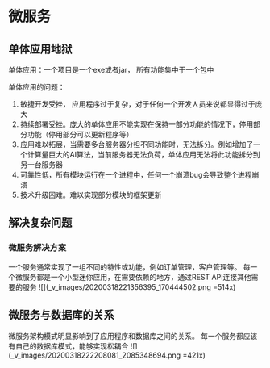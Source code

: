 # 微服务
## 单体应用地狱
单体应用：一个项目是一个exe或者jar， 所有功能集中于一个包中

单体应用的问题：
1. 敏捷开发受挫， 应用程序过于复杂，对于任何一个开发人员来说都显得过于庞大
2. 持续部署受挫。庞大的单体应用不能实现在保持一部分功能的情况下，停用部分功能（停用部分可以更新程序等）
3. 应用难以拓展，当需要多台服务器分担不同功能时，无法拆分。例如增加了一个计算量巨大的AI算法，当前服务器无法负荷，单体应用无法将此功能拆分到另一台服务器
4. 可靠性低，所有模块运行在一个进程中，任何一个崩溃bug会导致整个进程崩溃
5. 技术升级困难。难以实现部分模块的框架更新

## 解决复杂问题
### 微服务解决方案
一个服务通常实现了一组不同的特性或功能，例如订单管理，客户管理等。
每一个微服务都是一个小型迷你应用，在需要依赖的地方，通过REST API连接其他需要的服务
![](_v_images/20200318221356395_170444502.png =514x)

## 微服务与数据库的关系
微服务架构模式明显影响到了应用程序和数据库之间的关系。
每一个服务都应该有自己的数据库模式，能够实现松耦合
![](_v_images/20200318222208081_2085348694.png =421x)


